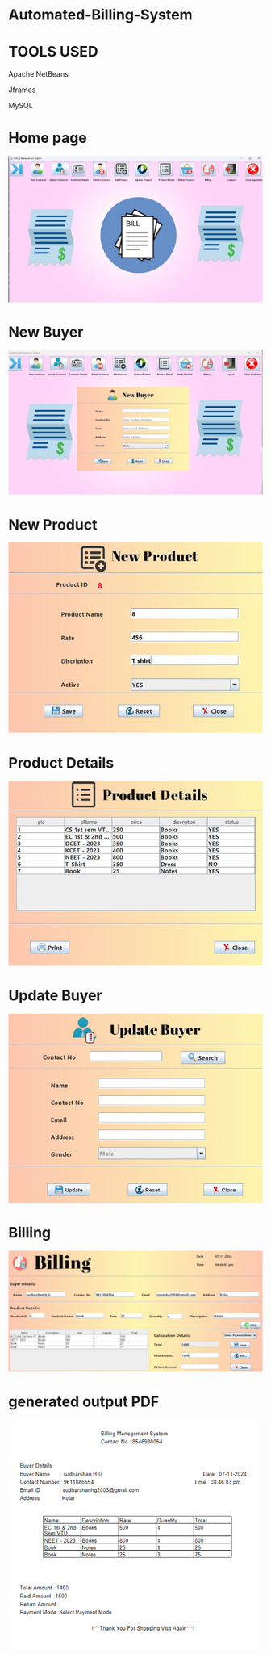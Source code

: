 # Automated-Billing-System

# TOOLS  USED
  Apache NetBeans

  Jframes 

  MySQL

# Home page

![alt text](Images/HomePage.jpg)

# New Buyer

![alt text](Images/NewBuyer.jpg)

# New Product

![alt text](Images/NewProduct.jpg)

# Product Details

![alt text](Images/ProductDetails.jpg)

# Update Buyer 

![alt text](Images/UpdateBuyer.jpg)

# Billing 

![alt text](Images/Billing.jpg)

# generated output PDF

![alt text](Images/outputPDF.png)